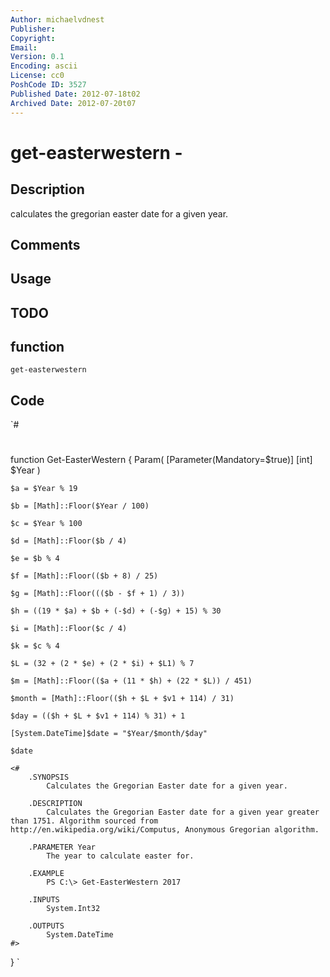 ```yaml
---
Author: michaelvdnest
Publisher: 
Copyright: 
Email: 
Version: 0.1
Encoding: ascii
License: cc0
PoshCode ID: 3527
Published Date: 2012-07-18t02
Archived Date: 2012-07-20t07
---
```


# get-easterwestern - 

## Description

calculates the gregorian easter date for a given year.

## Comments



## Usage



## TODO



## function

`get-easterwestern`

## Code

`#
 #
 function Get-EasterWestern {
 	Param(
 		[Parameter(Mandatory=$true)]
         [int] $Year
  	)
 
 	
 	$a = $Year % 19
 
 	$b = [Math]::Floor($Year / 100)
 
 	$c = $Year % 100
 
 	$d = [Math]::Floor($b / 4)
 
 	$e = $b % 4
 
 	$f = [Math]::Floor(($b + 8) / 25)
 
 	$g = [Math]::Floor((($b - $f + 1) / 3))
 	
 	$h = ((19 * $a) + $b + (-$d) + (-$g) + 15) % 30
 
 	$i = [Math]::Floor($c / 4)
 
 	$k = $c % 4
 
 	$L = (32 + (2 * $e) + (2 * $i) + $L1) % 7
 
 	$m = [Math]::Floor(($a + (11 * $h) + (22 * $L)) / 451)
 
 	$month = [Math]::Floor(($h + $L + $v1 + 114) / 31)
 
 	$day = (($h + $L + $v1 + 114) % 31) + 1
 
 	[System.DateTime]$date = "$Year/$month/$day"
 	
 	$date
 	
 	<#
 		.SYNOPSIS
 			Calculates the Gregorian Easter date for a given year.
 
 		.DESCRIPTION
 			Calculates the Gregorian Easter date for a given year greater than 1751. Algorithm sourced from http://en.wikipedia.org/wiki/Computus, Anonymous Gregorian algorithm. 
 			
 		.PARAMETER Year
 			The year to calculate easter for.
 
 		.EXAMPLE
 			PS C:\> Get-EasterWestern 2017
 
 		.INPUTS
 			System.Int32
 
 		.OUTPUTS
 			System.DateTime
 	#>
 	
 	
 }
`

